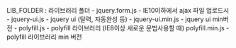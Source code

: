 LIB_FOLDER : 라이브러리 폴더
	- jquery.form.js
		- IE10이하에서 ajax 파일 업로드시
	- jquery-ui.js
		- jquery ui (달력, 자동완성 등)
	- jquery-ui.min.js
		- jquery ui min버전
    - polyfill.js
		- polyfill 라이브러리 (IE8이상 새로운 문법사용할 때)
	polyfill.min.js
		- polyfill 라이브러리 min 버전